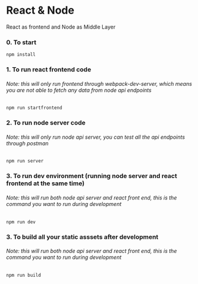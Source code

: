 

# React & Node

React as frontend and Node as Middle Layer


### 0. To start 
```
npm install
```

### 1. To run react frontend code 

###### Note: this will only run frontend through webpack-dev-server, which means you are not able to fetch any data from node api endpoints 
```
npm run startfrontend
```

### 2. To run node server code 

###### Note: this will only run node api server, you can test all the api endpoints through postman
```
npm run server
```

### 3. To run dev environment (running node server and react frontend at the same time) 

###### Note: this will run both node api server and react front end, this is the command you want to run during development
```
npm run dev
```

### 3. To build all your static asssets after development

###### Note: this will run both node api server and react front end, this is the command you want to run during development
```
npm run build
```
